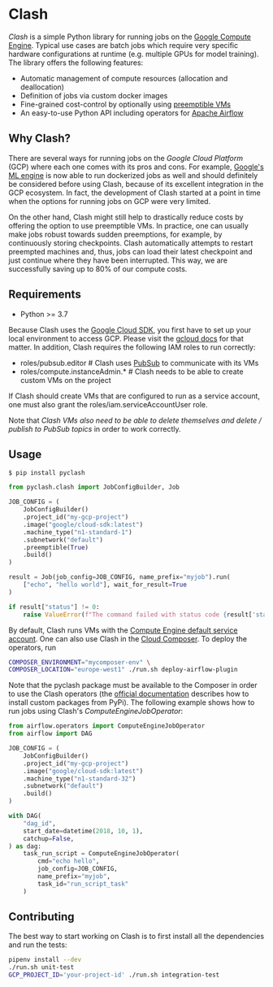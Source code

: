 
# Clash

*Clash* is a simple Python library for running jobs on the [Google Compute Engine](https://cloud.google.com/compute/). Typical use cases are batch jobs which require very specific hardware configurations at runtime (e.g. multiple GPUs for model training). The library offers the following features:

* Automatic management of compute resources (allocation and deallocation)
* Definition of jobs via custom docker images
* Fine-grained cost-control by optionally using [preemptible VMs](https://cloud.google.com/preemptible-vms/)
* An easy-to-use Python API including operators for [Apache Airflow](https://airflow.apache.org/)

## Why Clash?

There are several ways for running jobs on the *Google Cloud Platform* (GCP) where each one comes with its pros and cons. For example, [Google's ML engine](https://cloud.google.com/ml-engine/) is now able to run dockerized jobs as well and should definitely be considered before using Clash, because of its excellent integration in the GCP ecosystem. In fact, the development of Clash started at a point in time when the options for running jobs on GCP were very limited.

On the other hand, Clash might still help to drastically reduce costs by offering the option to use preemptible VMs. In practice, one can usually make jobs robust towards sudden preemptions, for example, by continuously storing checkpoints. Clash automatically attempts to restart preempted machines and, thus, jobs can load their latest checkpoint and just continue where they have been interrupted. This way, we are successfully saving up to 80% of our compute costs.

## Requirements

* Python >= 3.7

Because Clash uses the [Google Cloud SDK](https://github.com/googleapis/google-cloud-python), you first have to set up your local environment to access GCP. Please visit the [gcloud docs](https://cloud.google.com/sdk/gcloud/reference/auth/) for that matter. In addition, Clash requires the following IAM roles to run correctly:

* roles/pubsub.editor # Clash uses [PubSub](https://cloud.google.com/pubsub/docs/) to communicate with its VMs
* roles/compute.instanceAdmin.* # Clash needs to be able to create custom VMs on the project

 If Clash should create VMs that are configured to run as a service account, one must also grant the roles/iam.serviceAccountUser role. 
 
 Note that *Clash VMs also need to be able to delete themselves and delete / publish to PubSub topics* in order to work correctly.

## Usage

```
$ pip install pyclash
```

```Python
from pyclash.clash import JobConfigBuilder, Job

JOB_CONFIG = (
    JobConfigBuilder()
    .project_id("my-gcp-project")
    .image("google/cloud-sdk:latest")
    .machine_type("n1-standard-1")
    .subnetwork("default")
    .preemptible(True)
    .build()
)

result = Job(job_config=JOB_CONFIG, name_prefix="myjob").run(
    ["echo", "hello world"], wait_for_result=True
)

if result["status"] != 0:
    raise ValueError(f"The command failed with status code {result['status']}")
```

By default, Clash runs VMs with the [Compute Engine default service account](https://cloud.google.com/compute/docs/access/service-accounts). One can also use Clash in the [Cloud Composer](https://cloud.google.com/composer/). To deploy the operators, run

```Bash
COMPOSER_ENVIRONMENT="mycomposer-env" \
COMPOSER_LOCATION="europe-west1" ./run.sh deploy-airflow-plugin
```

Note that the pyclash package must be available to the Composer in order to use the Clash operators (the  [official documentation](https://cloud.google.com/composer/docs/how-to/using/installing-python-dependencies) describes how to install custom packages from PyPi). The following example shows how to run jobs using Clash's *ComputeEngineJobOperator*:

```Python
from airflow.operators import ComputeEngineJobOperator
from airflow import DAG

JOB_CONFIG = (
    JobConfigBuilder()
    .project_id("my-gcp-project")
    .image("google/cloud-sdk:latest")
    .machine_type("n1-standard-32")
    .subnetwork("default")
    .build()
)

with DAG(
    "dag_id",
    start_date=datetime(2018, 10, 1),
    catchup=False,
) as dag:
    task_run_script = ComputeEngineJobOperator(
        cmd="echo hello",
        job_config=JOB_CONFIG,
        name_prefix="myjob",
        task_id="run_script_task"
    )
```

## Contributing

The best way to start working on Clash is to first install all the dependencies and run the tests:

```Bash
pipenv install --dev
./run.sh unit-test
GCP_PROJECT_ID='your-project-id' ./run.sh integration-test
```
